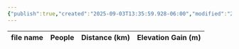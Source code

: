 ```yaml
---
{"publish":true,"created":"2025-09-03T13:35:59.928-06:00","modified":"2025-09-03T14:58:45.713-06:00","published":"2025-09-03T14:58:45.713-06:00","tags":["route"],"cssclasses":"","elevation":null,"region":"Smith-Dorrien","location":null,"DWYT":null,"Kane":"Easy","completed":true}
---
```



| file name | People | Distance (km) | Elevation Gain (m) |
| --------- | ------ | ------------- | ------------------ |